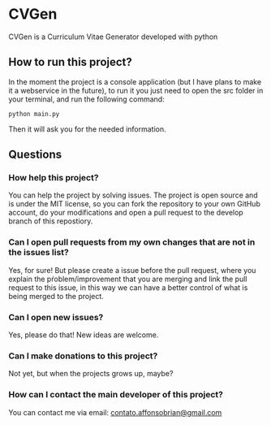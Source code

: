 # CVGen
CVGen is a Curriculum Vitae Generator developed with python

## How to run this project?
In the moment the project is a console application (but I have plans to make it a webservice in the future), to run it you just need to open the src folder in your terminal, and run the following command:

```shell
python main.py
```

Then it will ask you for the needed information.

## Questions

### How help this project?
You can help the project by solving issues.
The project is open source and is under the MIT license, so you can fork the repository to your own GitHub account, do your modifications and open a pull request to the develop branch of this repostiory.

### Can I open pull requests from my own changes that are not in the issues list?
Yes, for sure! But please create a issue before the pull request, where you explain the pŕoblem/improvement that you are merging and link the pull request to this issue, in this way we can have a better control of what is being merged to the project.

### Can I open new issues?
Yes, please do that! New ideas are welcome.

### Can I make donations to this project?
Not yet, but when the projects grows up, maybe?

### How can I contact the main developer of this project?
You can contact me via email:
contato.affonsobrian@gmail.com

